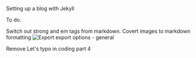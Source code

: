 Setting up a blog with Jekyll

To do.

Switch out strong and em tags from markdown.
Covert images to markdown formatting
![Export export options - general](images/general.png)

Remove Let's typo in coding part 4